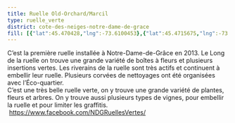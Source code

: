 ```yaml
---
title: Ruelle Old-Orchard/Marcil
type: ruelle_verte
district: cote-des-neiges-notre-dame-de-grace
fill: [{"lat":45.470428,"lng":-73.6100453},{"lat":45.4715675,"lng":-73.6126162},{"lat":45.4718021,"lng":-73.6123654},{"lat":45.4715675,"lng":-73.6126162},{"lat":45.4713516,"lng":-73.6128455}]
---
```


C’est la première ruelle installée à Notre-Dame-de-Grâce en 2013. Le Long de la ruelle on trouve une grande variété de boîtes à fleurs et plusieurs insertions vertes. Les riverains de la ruelle sont très actifs et continuent à embellir leur ruelle. Plusieurs corvées de nettoyages ont été organisées avec l’Éco-quartier. <br>C’est une très belle ruelle verte, on y trouve une grande variété de plantes, fleurs et arbres. On y trouve aussi plusieurs types de vignes, pour embellir la ruelle et pour limiter les graffitis.  https://www.facebook.com/NDGRuellesVertes/